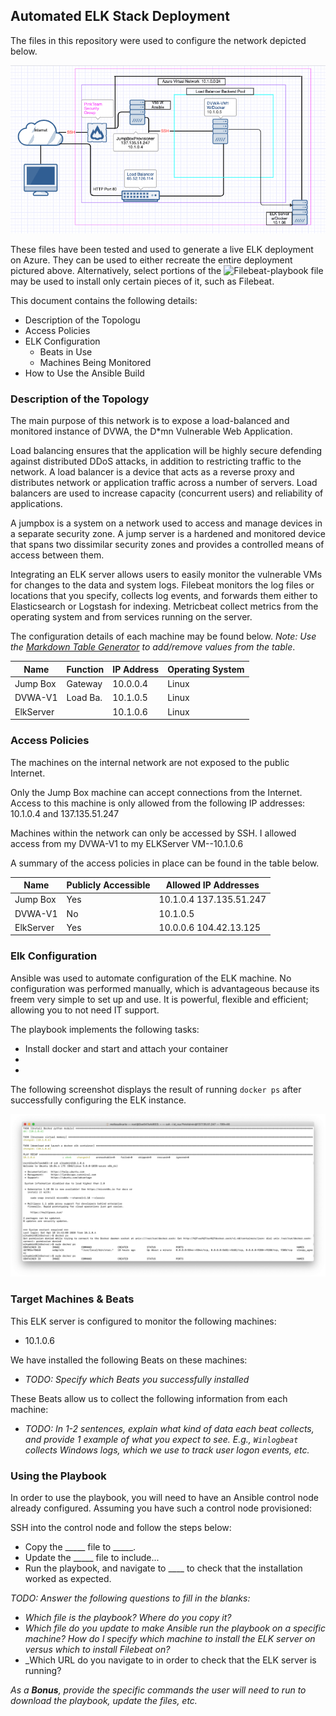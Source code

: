 ## Automated ELK Stack Deployment

The files in this repository were used to configure the network depicted below.

![Diagram](https://github.com/mlinarte25/ELK-Project/blob/master/Images/Screen%20Shot%202020-04-21%20at%209.40.15%20PM.png)

These files have been tested and used to generate a live ELK deployment on Azure. They can be used to either recreate the entire deployment pictured above. Alternatively, select portions of the ![Filebeat-playbook](https://github.com/mlinarte25/ELK-Project/blob/master/filebeat-playbook.yml) file may be used to install only certain pieces of it, such as Filebeat.


This document contains the following details:
- Description of the Topologu
- Access Policies
- ELK Configuration
  - Beats in Use
  - Machines Being Monitored
- How to Use the Ansible Build


### Description of the Topology

The main purpose of this network is to expose a load-balanced and monitored instance of DVWA, the D*mn Vulnerable Web Application.

Load balancing ensures that the application will be highly secure defending against distributed DDoS attacks, in addition to restricting traffic to the network.
A load balancer is a device that acts as a reverse proxy and distributes network or application traffic across a number of servers. Load balancers are used to increase capacity (concurrent users) and reliability of applications.

A jumpbox is a system on a network used to access and manage devices in a separate security zone. A jump server is a hardened and monitored device that spans two dissimilar security zones and provides a controlled means of access between them.

Integrating an ELK server allows users to easily monitor the vulnerable VMs for changes to the data and system logs.
Filebeat monitors the log files or locations that you specify, collects log events, and forwards them either to Elasticsearch or Logstash for indexing.
Metricbeat collect metrics from the operating system and from services running on the server.

The configuration details of each machine may be found below.
_Note: Use the [Markdown Table Generator](http://www.tablesgenerator.com/markdown_tables) to add/remove values from the table_.

| Name     | Function | IP Address | Operating System |
|----------|----------|------------|------------------|
| Jump Box | Gateway  | 10.0.0.4   | Linux            |
| DVWA-V1  | Load Ba. | 10.1.0.5   | Linux            |
| ElkServer|          | 10.1.0.6   | Linux            |

### Access Policies

The machines on the internal network are not exposed to the public Internet. 

Only the Jump Box machine can accept connections from the Internet. Access to this machine is only allowed from the following IP addresses: 10.1.0.4 and 137.135.51.247

Machines within the network can only be accessed by SSH.
I allowed access from my DVWA-V1 to my ELKServer VM--10.1.0.6

A summary of the access policies in place can be found in the table below.

| Name     | Publicly Accessible | Allowed IP Addresses  |
|----------|---------------------|-----------------------|
| Jump Box | Yes                 |10.1.0.4 137.135.51.247|    
| DVWA-V1  | No                  |10.1.0.5               |
|ElkServer | Yes                 |10.0.0.6 104.42.13.125 |

### Elk Configuration

Ansible was used to automate configuration of the ELK machine. No configuration was performed manually, which is advantageous because its freem very simple to set up and use. It is powerful, flexible and efficient; allowing you to not need IT support.

The playbook implements the following tasks:
- Install docker and start and attach your container
- 
- 

The following screenshot displays the result of running `docker ps` after successfully configuring the ELK instance.

![docker ps](https://github.com/mlinarte25/ELK-Project/blob/master/Images/Docker%20ps.png)

### Target Machines & Beats
This ELK server is configured to monitor the following machines:
- 10.1.0.6

We have installed the following Beats on these machines:
- _TODO: Specify which Beats you successfully installed_

These Beats allow us to collect the following information from each machine:
- _TODO: In 1-2 sentences, explain what kind of data each beat collects, and provide 1 example of what you expect to see. E.g., `Winlogbeat` collects Windows logs, which we use to track user logon events, etc._

### Using the Playbook
In order to use the playbook, you will need to have an Ansible control node already configured. Assuming you have such a control node provisioned: 

SSH into the control node and follow the steps below:
- Copy the _____ file to _____.
- Update the _____ file to include...
- Run the playbook, and navigate to ____ to check that the installation worked as expected.

_TODO: Answer the following questions to fill in the blanks:_
- _Which file is the playbook? Where do you copy it?_
- _Which file do you update to make Ansible run the playbook on a specific machine? How do I specify which machine to install the ELK server on versus which to install Filebeat on?_
- _Which URL do you navigate to in order to check that the ELK server is running?

_As a **Bonus**, provide the specific commands the user will need to run to download the playbook, update the files, etc._
